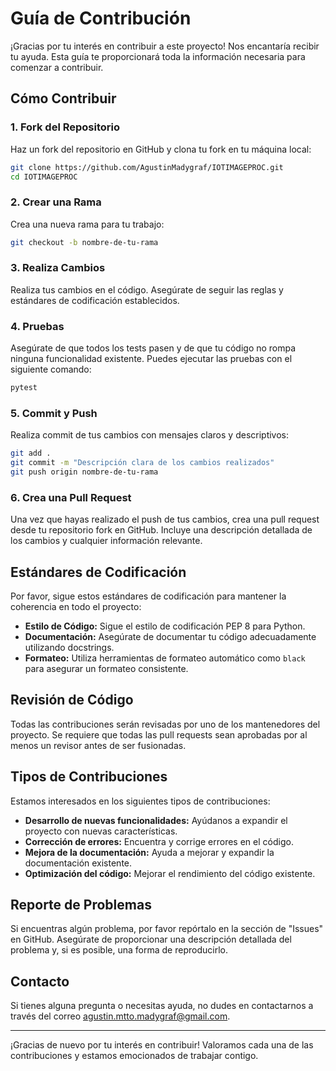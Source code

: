 # Guía de Contribución

¡Gracias por tu interés en contribuir a este proyecto! Nos encantaría recibir tu ayuda. Esta guía te proporcionará toda la información necesaria para comenzar a contribuir.

## Cómo Contribuir

### 1. Fork del Repositorio

Haz un fork del repositorio en GitHub y clona tu fork en tu máquina local:

```bash
git clone https://github.com/AgustinMadygraf/IOTIMAGEPROC.git
cd IOTIMAGEPROC
```

### 2. Crear una Rama

Crea una nueva rama para tu trabajo:

```bash
git checkout -b nombre-de-tu-rama
```

### 3. Realiza Cambios

Realiza tus cambios en el código. Asegúrate de seguir las reglas y estándares de codificación establecidos.

### 4. Pruebas

Asegúrate de que todos los tests pasen y de que tu código no rompa ninguna funcionalidad existente. Puedes ejecutar las pruebas con el siguiente comando:

```bash
pytest
```

### 5. Commit y Push

Realiza commit de tus cambios con mensajes claros y descriptivos:

```bash
git add .
git commit -m "Descripción clara de los cambios realizados"
git push origin nombre-de-tu-rama
```

### 6. Crea una Pull Request

Una vez que hayas realizado el push de tus cambios, crea una pull request desde tu repositorio fork en GitHub. Incluye una descripción detallada de los cambios y cualquier información relevante.

## Estándares de Codificación

Por favor, sigue estos estándares de codificación para mantener la coherencia en todo el proyecto:

- **Estilo de Código:** Sigue el estilo de codificación PEP 8 para Python.
- **Documentación:** Asegúrate de documentar tu código adecuadamente utilizando docstrings.
- **Formateo:** Utiliza herramientas de formateo automático como `black` para asegurar un formateo consistente.

## Revisión de Código

Todas las contribuciones serán revisadas por uno de los mantenedores del proyecto. Se requiere que todas las pull requests sean aprobadas por al menos un revisor antes de ser fusionadas.

## Tipos de Contribuciones

Estamos interesados en los siguientes tipos de contribuciones:

- **Desarrollo de nuevas funcionalidades:** Ayúdanos a expandir el proyecto con nuevas características.
- **Corrección de errores:** Encuentra y corrige errores en el código.
- **Mejora de la documentación:** Ayuda a mejorar y expandir la documentación existente.
- **Optimización del código:** Mejorar el rendimiento del código existente.

## Reporte de Problemas

Si encuentras algún problema, por favor repórtalo en la sección de "Issues" en GitHub. Asegúrate de proporcionar una descripción detallada del problema y, si es posible, una forma de reproducirlo.

## Contacto

Si tienes alguna pregunta o necesitas ayuda, no dudes en contactarnos a través del correo [agustin.mtto.madygraf@gmail.com](mailto:agustin.mtto.madygraf@gmail.com).

---

¡Gracias de nuevo por tu interés en contribuir! Valoramos cada una de las contribuciones y estamos emocionados de trabajar contigo.